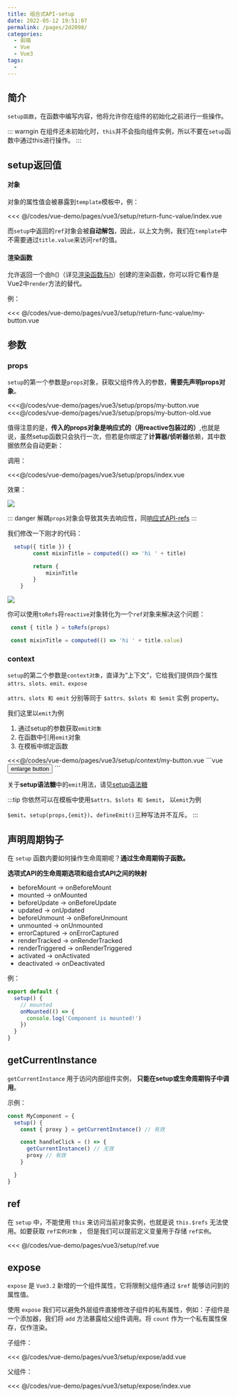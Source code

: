 ```yaml
---
title: 组合式API-setup
date: 2022-05-12 19:51:07
permalink: /pages/2d2098/
categories:
  - 前端
  - Vue
  - Vue3
tags:
  - 
---
```


## 简介

`setup函数`，在函数中编写内容，他将允许你在组件的初始化之前进行一些操作。

::: warngin
在组件还未初始化时，`this`并不会指向组件实例，所以不要在`setup`函数中通过this进行操作。
:::

## setup返回值

#### 对象

对象的属性值会被暴露到`template`模板中，例：

<<< @/codes/vue-demo/pages/vue3/setup/return-func-value/index.vue

而`setup`中返回的`ref`对象会被**自动解包**，因此，以上文为例，我们在`template`中不需要通过`title.value`来访问`ref`的值。

#### 渲染函数

允许返回一个由h()（详见[渲染函数与h](/pages/f556f3/)）创建的渲染函数，你可以将它看作是Vue2中`render`方法的替代。

例：

<<< @/codes/vue-demo/pages/vue3/setup/return-func-value/my-button.vue


## 参数

### props

`setup`的第一个参数是`props`对象，获取父组件传入的参数，**需要先声明props对象**。

<code-group>
  <code-block title="vue3" active>
    <<<@/codes/vue-demo/pages/vue3/setup/props/my-button.vue
  </code-block>    

  <code-block title="vue2" >
    <<<@/codes/vue-demo/pages/vue3/setup/props/my-button-old.vue
  </code-block>   
</code-group>

值得注意的是，**传入的props对象是响应式的（用reactive包装过的）**,也就是说，虽然setup函数只会执行一次，但若是你绑定了**计算器/侦听器**依赖，其中数据依然会自动更新：

调用：

<<<@/codes/vue-demo/pages/vue3/setup/props/index.vue

效果：

![](https://linyc.oss-cn-beijing.aliyuncs.com/setup-props.gif)

::: danger
解耦`props`对象会导致其失去响应性，同[响应式API-refs](/pages/215460/#toRefs)
:::

我们修改一下刚才的代码：

```js
  setup({ title }) { 
        const mixinTitle = computed(() => 'hi ' + title)

        return {
            mixinTitle
        }
    }
```

![](https://linyc.oss-cn-beijing.aliyuncs.com/setup-props-destructure.gif)

你可以使用`toRefs`将`reactive`对象转化为一个`ref`对象来解决这个问题：

```js
 const { title } = toRefs(props)

 const mixinTitle = computed(() => 'hi ' + title.value)
```


### context

`setup`的第二个参数是`context对象`，直译为“上下文”，它给我们提供四个属性`attrs、slots、emit、expose`

`attrs、slots 和 emit` 分别等同于 `$attrs、$slots 和 $emit` 实例 property。

我们这里以`emit`为例

1.  通过setup的参数获取`emit对象`
2.  在函数中引用`emit`对象
3.  在模板中绑定函数

<code-group>
  <code-block title="vue3" active>
    <<<@/codes/vue-demo/pages/vue3/setup/context/my-button.vue
  </code-block>    

  <code-block title="vue2" >
    ```vue
    <button @click="$emit('parentMethod', 5)">enlarge button</button>
    ```
  </code-block>   
</code-group>

关于**setup语法糖**中的`emit`用法，请见[setup语法糖](/pages/4b0a99/)

:::tip
你依然可以在模板中使用`$attrs、$slots 和 $emit`， 以`emit`为例

`$emit`、`setup(props,{emit})`、`defineEmit()`三种写法并不互斥。
:::


## 声明周期钩子

在 `setup` 函数内要如何操作生命周期呢？**通过生命周期钩子函数。**

**选项式API的生命周期选项和组合式API之间的映射**

- beforeMount -> onBeforeMount
- mounted -> onMounted
- beforeUpdate -> onBeforeUpdate
- updated -> onUpdated
- beforeUnmount -> onBeforeUnmount
- unmounted -> onUnmounted
- errorCaptured -> onErrorCaptured
- renderTracked -> onRenderTracked
- renderTriggered -> onRenderTriggered
- activated -> onActivated
- deactivated -> onDeactivated

例：
```js
export default {
  setup() {
    // mounted
    onMounted(() => {
      console.log('Component is mounted!')
    })
  }
}
```

## getCurrentInstance

`getCurrentInstance` 用于访问内部组件实例， **只能在setup或生命周期钩子中调用**。

示例：

```js
const MyComponent = {
  setup() {
    const { proxy } = getCurrentInstance() // 有效

    const handleClick = () => {
      getCurrentInstance() // 无效
      proxy // 有效
    }

  }
}
```

## ref

在 `setup` 中，不能使用 `this` 来访问当前对象实例，也就是说 `this.$refs` 无法使用。如要获取 `ref实例对象` ， 但是我们可以提前定义变量用于存储 `ref实例`。

<<< @/codes/vue-demo/pages/vue3/setup/ref.vue

## expose 

`expose` 是 `Vue3.2` 新增的一个组件属性，它将限制父组件通过 `$ref` 能够访问到的属性值。

使用 `expose` 我们可以避免外层组件直接修改子组件的私有属性，例如：子组件是一个添加器，我们将 `add` 方法暴露给父组件调用。将 `count` 作为一个私有属性保存，仅作渲染。

子组件： 

<<< @/codes/vue-demo/pages/vue3/setup/expose/add.vue

父组件：

<<< @/codes/vue-demo/pages/vue3/setup/expose/index.vue